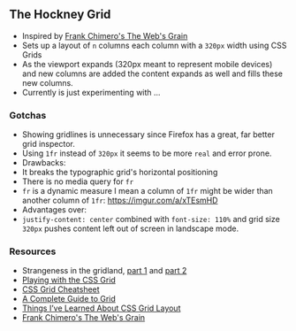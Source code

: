 ## The Hockney Grid

- Inspired by [Frank Chimero's The Web's Grain](https://frankchimero.com/writing/the-webs-grain/)
- Sets up a layout of `n` columns each column with a `320px` width using CSS Grids
- As the viewport expands (320px meant to represent mobile devices) and new columns are added the content expands as well and fills these new columns.
- Currently is just experimenting with ...


### Gotchas

- Showing gridlines is unnecessary since Firefox has a great, far better grid inspector.
- Using `1fr` instead of `320px` it seems to be more `real` and error prone.
 - Drawbacks:
  - It breaks the typographic grid's horizontal positioning
  - There is no media query for `fr`
  - `fr` is a dynamic measure I mean a column of `1fr` might be wider than another column of `1fr`: https://imgur.com/a/xTEsmHD
 - Advantages over:
  - `justify-content: center` combined with `font-size: 110%` and grid size `320px` pushes content left out of screen in landscape mode.

### Resources

- Strangeness in the gridland, [part 1](https://codepen.io/write/strangeness-in-the-gridland) and [part 2](https://codepen.io/write/strangeness-in-the-gridland-part-2)
- [Playing with the CSS Grid](https://codepen.io/metamn/post/playing-with-the-css-grid)
- [CSS Grid Cheatsheet](http://grid.malven.co/)
- [A Complete Guide to Grid](https://css-tricks.com/snippets/css/complete-guide-grid/)
- [Things I’ve Learned About CSS Grid Layout ](https://css-tricks.com/things-ive-learned-css-grid-layout/)
- [Frank Chimero's The Web's Grain](https://frankchimero.com/writing/the-webs-grain/)
